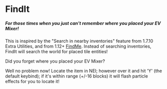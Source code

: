 # FindIt
##### For those times when you just can't remember where you placed your EV Mixer!

This is inspired by the "Search in nearby inventories" feature from 1.7.10 Extra Utilities, and from 1.12+ [FindMe](https://github.com/Buuz135/FindMe).  Instead of searching inventories, FindIt will search the world for placed tile entities!  

Did you forget where you placed your EV Mixer?  

Well no problem now!  Locate the item in NEI; however over it and hit 'Y' (the default keybind); if it's within range (+/-16 blocks) it will flash particle effects for you to locate it! 
